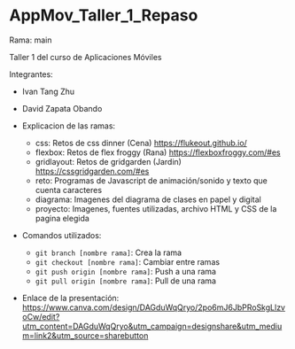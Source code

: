 # AppMov_Taller_1_Repaso

Rama: main

Taller 1 del curso de Aplicaciones Móviles

Integrantes:

- Ivan Tang Zhu
- David Zapata Obando

- Explicacion de las ramas:

  - css: Retos de css dinner (Cena) https://flukeout.github.io/
  - flexbox: Retos de flex froggy (Rana) https://flexboxfroggy.com/#es
  - gridlayout: Retos de gridgarden (Jardin) https://cssgridgarden.com/#es
  - reto: Programas de Javascript de animación/sonido y texto que cuenta caracteres
  - diagrama: Imagenes del diagrama de clases en papel y digital
  - proyecto: Imagenes, fuentes utilizadas, archivo HTML y CSS de la pagina elegida

- Comandos utilizados:
  - `git branch [nombre rama]`: Crea la rama
  - `git checkout [nombre rama]`: Cambiar entre ramas
  - `git push origin [nombre rama]`: Push a una rama
  - `git pull origin [nombre rama]`: Pull de una rama

- Enlace de la presentación: https://www.canva.com/design/DAGduWqQryo/2po6mJ6JbPRoSkgLlzvoCw/edit?utm_content=DAGduWqQryo&utm_campaign=designshare&utm_medium=link2&utm_source=sharebutton

